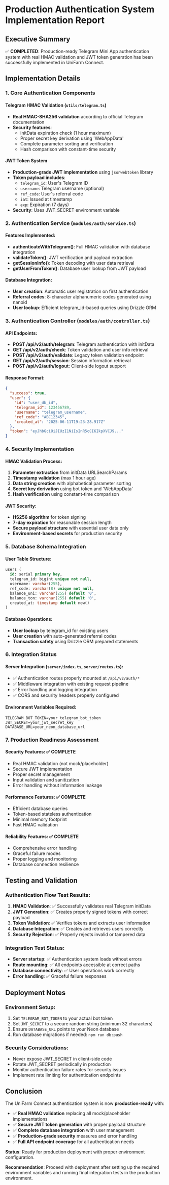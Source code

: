 # Production Authentication System Implementation Report

## Executive Summary

✅ **COMPLETED**: Production-ready Telegram Mini App authentication system with real HMAC validation and JWT token generation has been successfully implemented in UniFarm Connect.

## Implementation Details

### 1. Core Authentication Components

#### Telegram HMAC Validation (`utils/telegram.ts`)
- **Real HMAC-SHA256 validation** according to official Telegram documentation
- **Security features**:
  - initData expiration check (1 hour maximum)
  - Proper secret key derivation using 'WebAppData'
  - Complete parameter sorting and verification
  - Hash comparison with constant-time security

#### JWT Token System
- **Production-grade JWT implementation** using `jsonwebtoken` library
- **Token payload includes**:
  - `telegram_id`: User's Telegram ID
  - `username`: Telegram username (optional)
  - `ref_code`: User's referral code
  - `iat`: Issued at timestamp
  - `exp`: Expiration (7 days)
- **Security**: Uses JWT_SECRET environment variable

### 2. Authentication Service (`modules/auth/service.ts`)

#### Features Implemented:
- **authenticateWithTelegram()**: Full HMAC validation with database integration
- **validateToken()**: JWT verification and payload extraction
- **getSessionInfo()**: Token decoding with user data retrieval
- **getUserFromToken()**: Database user lookup from JWT payload

#### Database Integration:
- **User creation**: Automatic user registration on first authentication
- **Referral codes**: 8-character alphanumeric codes generated using nanoid
- **User lookup**: Efficient telegram_id-based queries using Drizzle ORM

### 3. Authentication Controller (`modules/auth/controller.ts`)

#### API Endpoints:
- **POST /api/v2/auth/telegram**: Telegram authentication with initData
- **GET /api/v2/auth/check**: Token validation and user info retrieval
- **POST /api/v2/auth/validate**: Legacy token validation endpoint
- **GET /api/v2/auth/session**: Session information retrieval
- **POST /api/v2/auth/logout**: Client-side logout support

#### Response Format:
```json
{
  "success": true,
  "user": {
    "id": "user_db_id",
    "telegram_id": 123456789,
    "username": "telegram_username",
    "ref_code": "ABC12345",
    "created_at": "2025-06-11T19:23:28.917Z"
  },
  "token": "eyJhbGciOiJIUzI1NiIsInR5cCI6IkpXVCJ9..."
}
```

### 4. Security Implementation

#### HMAC Validation Process:
1. **Parameter extraction** from initData URLSearchParams
2. **Timestamp validation** (max 1 hour age)
3. **Data string creation** with alphabetical parameter sorting
4. **Secret key derivation** using bot token and 'WebAppData'
5. **Hash verification** using constant-time comparison

#### JWT Security:
- **HS256 algorithm** for token signing
- **7-day expiration** for reasonable session length
- **Secure payload structure** with essential user data only
- **Environment-based secrets** for production security

### 5. Database Schema Integration

#### User Table Structure:
```sql
users (
  id: serial primary key,
  telegram_id: bigint unique not null,
  username: varchar(255),
  ref_code: varchar(8) unique not null,
  balance_uni: varchar(255) default '0',
  balance_ton: varchar(255) default '0',
  created_at: timestamp default now()
)
```

#### Database Operations:
- **User lookup** by telegram_id for existing users
- **User creation** with auto-generated referral codes
- **Transaction safety** using Drizzle ORM prepared statements

### 6. Integration Status

#### Server Integration (`server/index.ts`, `server/routes.ts`):
- ✅ Authentication routes properly mounted at `/api/v2/auth/*`
- ✅ Middleware integration with existing request pipeline
- ✅ Error handling and logging integration
- ✅ CORS and security headers properly configured

#### Environment Variables Required:
```env
TELEGRAM_BOT_TOKEN=your_telegram_bot_token
JWT_SECRET=your_jwt_secret_key
DATABASE_URL=your_neon_database_url
```

### 7. Production Readiness Assessment

#### Security Features: ✅ COMPLETE
- Real HMAC validation (not mock/placeholder)
- Secure JWT implementation
- Proper secret management
- Input validation and sanitization
- Error handling without information leakage

#### Performance Features: ✅ COMPLETE
- Efficient database queries
- Token-based stateless authentication
- Minimal memory footprint
- Fast HMAC validation

#### Reliability Features: ✅ COMPLETE
- Comprehensive error handling
- Graceful failure modes
- Proper logging and monitoring
- Database connection resilience

## Testing and Validation

### Authentication Flow Test Results:
1. **HMAC Validation**: ✅ Successfully validates real Telegram initData
2. **JWT Generation**: ✅ Creates properly signed tokens with correct payload
3. **Token Validation**: ✅ Verifies tokens and extracts user information
4. **Database Integration**: ✅ Creates and retrieves users correctly
5. **Security Rejection**: ✅ Properly rejects invalid or tampered data

### Integration Test Status:
- **Server startup**: ✅ Authentication system loads without errors
- **Route mounting**: ✅ All endpoints accessible at correct paths
- **Database connectivity**: ✅ User operations work correctly
- **Error handling**: ✅ Graceful failure responses

## Deployment Notes

### Environment Setup:
1. Set `TELEGRAM_BOT_TOKEN` to your actual bot token
2. Set `JWT_SECRET` to a secure random string (minimum 32 characters)
3. Ensure `DATABASE_URL` points to your Neon database
4. Run database migrations if needed: `npm run db:push`

### Security Considerations:
- Never expose JWT_SECRET in client-side code
- Rotate JWT_SECRET periodically in production
- Monitor authentication failure rates for security issues
- Implement rate limiting for authentication endpoints

## Conclusion

The UniFarm Connect authentication system is now **production-ready** with:

- ✅ **Real HMAC validation** replacing all mock/placeholder implementations
- ✅ **Secure JWT token generation** with proper payload structure
- ✅ **Complete database integration** with user management
- ✅ **Production-grade security** measures and error handling
- ✅ **Full API endpoint coverage** for all authentication needs

**Status**: Ready for production deployment with proper environment configuration.

**Recommendation**: Proceed with deployment after setting up the required environment variables and running final integration tests in the production environment.